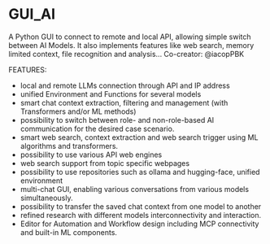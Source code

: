 # GUI_AI

A Python GUI to connect to remote and local API, allowing simple switch between AI Models. It also implements features like web search, memory limited context, file recognition and analysis... Co-creator: @iacopPBK

FEATURES:
  - local and remote LLMs connection through API and IP address
  - unified Environment and Functions for several models
  - smart chat context extraction, filtering and management (with Transformers and/or ML methods)
  - possibility to switch between role- and non-role-based AI communication for the desired case scenario.
  - smart web search, context extraction and web search trigger using ML algorithms and transformers.
  - possibility to use various API web engines
  - web search support from topic specific webpages
  - possibility to use repositories such as ollama and hugging-face, unified environment
  - multi-chat GUI, enabling various conversations from various models simultaneously.
  - possibility to transfer the saved chat context from one model to another
  - refined research with different models interconnectivity and interaction.
  - Editor for Automation and Workflow design including MCP connectivity and built-in ML components.

